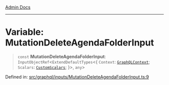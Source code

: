 [Admin Docs](/)

***

# Variable: MutationDeleteAgendaFolderInput

> `const` **MutationDeleteAgendaFolderInput**: `InputObjectRef`\<`ExtendDefaultTypes`\<\{ `Context`: [`GraphQLContext`](../../../context/type-aliases/GraphQLContext.md); `Scalars`: [`CustomScalars`](../../../scalars/type-aliases/CustomScalars.md); \}\>, `any`\>

Defined in: [src/graphql/inputs/MutationDeleteAgendaFolderInput.ts:9](https://github.com/syedali237/talawa-api/blob/691786dc98e76819737c41ef0af34983792105fd/src/graphql/inputs/MutationDeleteAgendaFolderInput.ts#L9)
